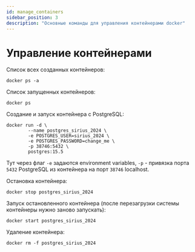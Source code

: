 ```yaml
---
id: manage_containers
sidebar_position: 3
description: "Основные команды для управления контейнерами docker"
---
```


# Управление контейнерами

Список всех созданных контейнеров:

```shell
docker ps -a
```

Список запущенных контейнеров:

```shell
docker ps
```

Создание и запуск контейнера с PostgreSQL:

```shell
docker run -d \
        --name postgres_sirius_2024 \
        -e POSTGRES_USER=sirius_2024 \
        -e POSTGRES_PASSWORD=change_me \
        -p 38746:5432 \
        postgres:15.5
```

Тут через флаг `-e` задаются environment variables, `-p` - привязка порта `5432` PostgreSQL из контейнера на порт `38746` localhost.

Остановка контейнера:

```shell
docker stop postgres_sirius_2024
```

Запуск остановленного контейнера (после перезагрузки системы контейнеры нужно заново запускать):

```shell
docker start postgres_sirius_2024
```

Удаление контейнера:

```shell
docker rm -f postgres_sirius_2024
```
